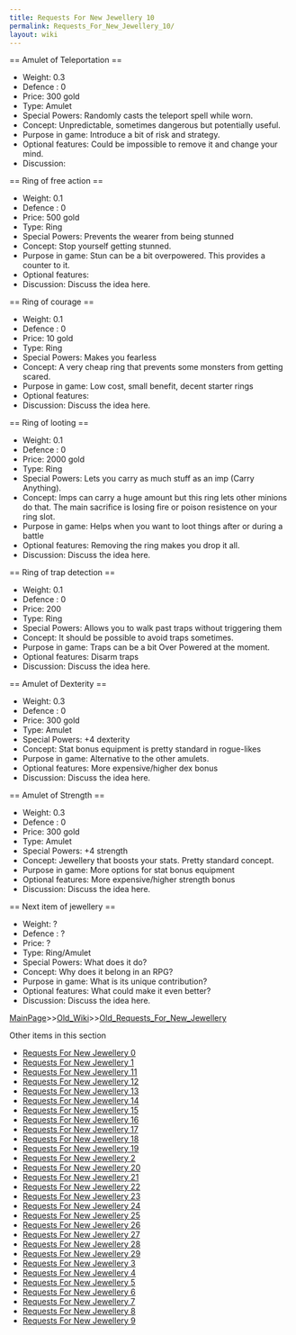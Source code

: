 ```yaml
---
title: Requests For New Jewellery 10
permalink: Requests_For_New_Jewellery_10/
layout: wiki
---
```

== Amulet of Teleportation ==
* Weight: 0.3
* Defence : 0
* Price: 300 gold
* Type: Amulet
* Special Powers: Randomly casts the teleport spell while worn.
* Concept: Unpredictable, sometimes dangerous but potentially useful.
* Purpose in game: Introduce a bit of risk and strategy.
* Optional features: Could be impossible to remove it and change your mind.
* Discussion:

== Ring of free action ==
* Weight: 0.1
* Defence : 0
* Price: 500 gold
* Type: Ring
* Special Powers: Prevents the wearer from being stunned
* Concept: Stop yourself getting stunned.
* Purpose in game: Stun can be a bit overpowered. This provides a counter to it.
* Optional features: 
* Discussion: Discuss the idea here.

== Ring of courage ==
* Weight: 0.1
* Defence : 0
* Price: 10 gold
* Type: Ring
* Special Powers: Makes you fearless
* Concept: A very cheap ring that prevents some monsters from getting scared.
* Purpose in game: Low cost, small benefit, decent starter rings
* Optional features: 
* Discussion: Discuss the idea here.

== Ring of looting ==
* Weight: 0.1
* Defence : 0
* Price: 2000 gold
* Type: Ring
* Special Powers: Lets you carry as much stuff as an imp (Carry Anything).
* Concept: Imps can carry a huge amount but this ring lets other minions do that. The main sacrifice is losing fire or poison resistence on your ring slot.
* Purpose in game: Helps when you want to loot things after or during a battle
* Optional features: Removing the ring makes you drop it all.
* Discussion: Discuss the idea here.

== Ring of trap detection ==
* Weight: 0.1
* Defence : 0
* Price: 200
* Type: Ring
* Special Powers: Allows you to walk past traps without triggering them
* Concept: It should be possible to avoid traps sometimes.
* Purpose in game: Traps can be a bit Over Powered at the moment.
* Optional features: Disarm traps
* Discussion: Discuss the idea here.

== Amulet of Dexterity ==
* Weight: 0.3
* Defence : 0
* Price: 300 gold
* Type: Amulet
* Special Powers: +4 dexterity
* Concept: Stat bonus equipment is pretty standard in rogue-likes
* Purpose in game: Alternative to the other amulets.
* Optional features: More expensive/higher dex bonus
* Discussion: Discuss the idea here.

== Amulet of Strength ==
* Weight: 0.3
* Defence : 0
* Price: 300 gold
* Type: Amulet
* Special Powers: +4 strength
* Concept: Jewellery that boosts your stats. Pretty standard concept. 
* Purpose in game: More options for stat bonus equipment
* Optional features: More expensive/higher strength bonus
* Discussion: Discuss the idea here.

== Next item of jewellery ==
* Weight: ?
* Defence : ?
* Price: ?
* Type: Ring/Amulet
* Special Powers: What does it do?
* Concept: Why does it belong in an RPG?
* Purpose in game: What is its unique contribution?
* Optional features: What could make it even better?
* Discussion: Discuss the idea here.

[MainPage](/keeperrl_wiki/ "wikilink")>>[Old_Wiki](/keeperrl_wiki/Old_Wiki "wikilink")>>[Old_Requests_For_New_Jewellery](/keeperrl_wiki/Old_Requests_For_New_Jewellery "wikilink")

Other items in this section
-    [Requests For New Jewellery 0](/keeperrl_wiki/Requests_For_New_Jewellery_0 "wikilink")
-    [Requests For New Jewellery 1](/keeperrl_wiki/Requests_For_New_Jewellery_1 "wikilink")
-    [Requests For New Jewellery 11](/keeperrl_wiki/Requests_For_New_Jewellery_11 "wikilink")
-    [Requests For New Jewellery 12](/keeperrl_wiki/Requests_For_New_Jewellery_12 "wikilink")
-    [Requests For New Jewellery 13](/keeperrl_wiki/Requests_For_New_Jewellery_13 "wikilink")
-    [Requests For New Jewellery 14](/keeperrl_wiki/Requests_For_New_Jewellery_14 "wikilink")
-    [Requests For New Jewellery 15](/keeperrl_wiki/Requests_For_New_Jewellery_15 "wikilink")
-    [Requests For New Jewellery 16](/keeperrl_wiki/Requests_For_New_Jewellery_16 "wikilink")
-    [Requests For New Jewellery 17](/keeperrl_wiki/Requests_For_New_Jewellery_17 "wikilink")
-    [Requests For New Jewellery 18](/keeperrl_wiki/Requests_For_New_Jewellery_18 "wikilink")
-    [Requests For New Jewellery 19](/keeperrl_wiki/Requests_For_New_Jewellery_19 "wikilink")
-    [Requests For New Jewellery 2](/keeperrl_wiki/Requests_For_New_Jewellery_2 "wikilink")
-    [Requests For New Jewellery 20](/keeperrl_wiki/Requests_For_New_Jewellery_20 "wikilink")
-    [Requests For New Jewellery 21](/keeperrl_wiki/Requests_For_New_Jewellery_21 "wikilink")
-    [Requests For New Jewellery 22](/keeperrl_wiki/Requests_For_New_Jewellery_22 "wikilink")
-    [Requests For New Jewellery 23](/keeperrl_wiki/Requests_For_New_Jewellery_23 "wikilink")
-    [Requests For New Jewellery 24](/keeperrl_wiki/Requests_For_New_Jewellery_24 "wikilink")
-    [Requests For New Jewellery 25](/keeperrl_wiki/Requests_For_New_Jewellery_25 "wikilink")
-    [Requests For New Jewellery 26](/keeperrl_wiki/Requests_For_New_Jewellery_26 "wikilink")
-    [Requests For New Jewellery 27](/keeperrl_wiki/Requests_For_New_Jewellery_27 "wikilink")
-    [Requests For New Jewellery 28](/keeperrl_wiki/Requests_For_New_Jewellery_28 "wikilink")
-    [Requests For New Jewellery 29](/keeperrl_wiki/Requests_For_New_Jewellery_29 "wikilink")
-    [Requests For New Jewellery 3](/keeperrl_wiki/Requests_For_New_Jewellery_3 "wikilink")
-    [Requests For New Jewellery 4](/keeperrl_wiki/Requests_For_New_Jewellery_4 "wikilink")
-    [Requests For New Jewellery 5](/keeperrl_wiki/Requests_For_New_Jewellery_5 "wikilink")
-    [Requests For New Jewellery 6](/keeperrl_wiki/Requests_For_New_Jewellery_6 "wikilink")
-    [Requests For New Jewellery 7](/keeperrl_wiki/Requests_For_New_Jewellery_7 "wikilink")
-    [Requests For New Jewellery 8](/keeperrl_wiki/Requests_For_New_Jewellery_8 "wikilink")
-    [Requests For New Jewellery 9](/keeperrl_wiki/Requests_For_New_Jewellery_9 "wikilink")
